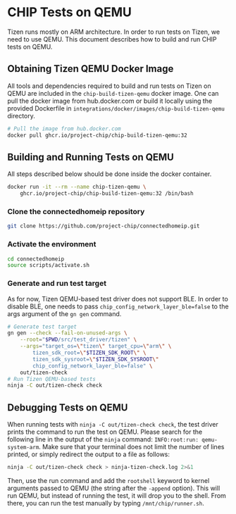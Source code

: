 # CHIP Tests on QEMU

Tizen runs mostly on ARM architecture. In order to run tests on Tizen, we need
to use QEMU. This document describes how to build and run CHIP tests on QEMU.

## Obtaining Tizen QEMU Docker Image

All tools and dependencies required to build and run tests on Tizen on QEMU are
included in the `chip-build-tizen-qemu` docker image. One can pull the docker
image from hub.docker.com or build it locally using the provided Dockerfile in
`integrations/docker/images/chip-build-tizen-qemu` directory.

```sh
# Pull the image from hub.docker.com
docker pull ghcr.io/project-chip/chip-build-tizen-qemu:32
```

## Building and Running Tests on QEMU

All steps described below should be done inside the docker container.

```sh
docker run -it --rm --name chip-tizen-qemu \
    ghcr.io/project-chip/chip-build-tizen-qemu:32 /bin/bash
```

### Clone the connectedhomeip repository

```sh
git clone https://github.com/project-chip/connectedhomeip.git
```

### Activate the environment

```sh
cd connectedhomeip
source scripts/activate.sh
```

### Generate and run test target

As for now, Tizen QEMU-based test driver does not support BLE. In order to
disable BLE, one needs to pass `chip_config_network_layer_ble=false` to the args
argument of the `gn gen` command.

```sh
# Generate test target
gn gen --check --fail-on-unused-args \
    --root="$PWD/src/test_driver/tizen" \
    --args="target_os=\"tizen\" target_cpu=\"arm\" \
        tizen_sdk_root=\"$TIZEN_SDK_ROOT\" \
        tizen_sdk_sysroot=\"$TIZEN_SDK_SYSROOT\"
        chip_config_network_layer_ble=false" \
    out/tizen-check
# Run Tizen QEMU-based tests
ninja -C out/tizen-check check
```

## Debugging Tests on QEMU

When running tests with `ninja -C out/tizen-check check`, the test driver prints
the command to run the test on QEMU. Please search for the following line in the
output of the `ninja` command: `INFO:root:run: qemu-system-arm`. Make sure that
your terminal does not limit the number of lines printed, or simply redirect the
output to a file as follows:

```sh
ninja -C out/tizen-check check > ninja-tizen-check.log 2>&1
```

Then, use the run command and add the `rootshell` keyword to kernel arguments
passed to QEMU (the string after the `-append` option). This will run QEMU, but
instead of running the test, it will drop you to the shell. From there, you can
run the test manually by typing `/mnt/chip/runner.sh`.
